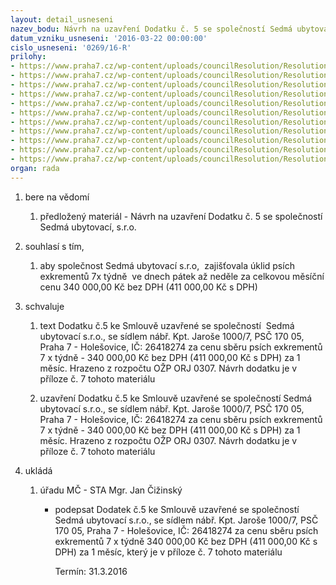 ```yaml
---
layout: detail_usneseni
nazev_bodu: Návrh na uzavření Dodatku č. 5 se společností Sedmá ubytovací, s.r.o.
datum_vzniku_usneseni: '2016-03-22 00:00:00'
cislo_usneseni: '0269/16-R'
prilohy:
- https://www.praha7.cz/wp-content/uploads/councilResolution/Resolutions/28505/export/dodatek5_7UBY~35505.docx
- https://www.praha7.cz/wp-content/uploads/councilResolution/Resolutions/28505/export/smlouva7UBY~35504.pdf
- https://www.praha7.cz/wp-content/uploads/councilResolution/Resolutions/28505/export/7UBY_dodatek_1~35503.pdf
- https://www.praha7.cz/wp-content/uploads/councilResolution/Resolutions/28505/export/7UBY_dodatek_2~35502.pdf
- https://www.praha7.cz/wp-content/uploads/councilResolution/Resolutions/28505/export/7UBY_dodatekc3~35501.pdf
- https://www.praha7.cz/wp-content/uploads/councilResolution/Resolutions/28505/export/dodatek4sedmaubytovaci~35500.pdf
- https://www.praha7.cz/wp-content/uploads/councilResolution/Resolutions/28505/export/7UBY_dodatek_5op~35499.docx
- https://www.praha7.cz/wp-content/uploads/councilResolution/Resolutions/28505/export/7UBY_nabidka_Dodatek5~35498.pdf
- https://www.praha7.cz/wp-content/uploads/councilResolution/Resolutions/28505/export/7UBY_vypis_brezen~35497.pdf
- https://www.praha7.cz/wp-content/uploads/councilResolution/Resolutions/28505/export/Udaje_registraci_DPH_7UBY~35496.docx
- https://www.praha7.cz/wp-content/uploads/councilResolution/Resolutions/28505/export/export~299820.pdf
organ: rada
---
```

<ol class="urzList_view" id="urzList">
<li class="urzClass1" id=""><span name="1">bere na vědomí</span> 
<ol class="urzOlClass">
<li class="urzClass2" style="TEXT-ALIGN: left" id=""><span><p>předložený materiál - Návrh na uzavření Dodatku č. 5 se společností Sedmá ubytovací, s.r.o.</p></span></li></ol></li>
<li class="urzClass1" id=""><span name="75">souhlasí s tím,</span> 
<ol class="urzOlClass">
<li class="urzClass2" style="TEXT-ALIGN: left" id=""><span><p>aby společnost Sedmá ubytovací s.r.o, &nbsp;zajišťovala úklid psích exkrementů 7x týdně&nbsp; ve dnech pátek až neděle za celkovou měsíční cenu 340 000,00 Kč bez DPH (411 000,00 Kč s DPH)</p></span></li></ol></li>
<li class="urzClass1" id=""><span name="24">schvaluje</span> 
<ol class="urzOlClass">
<li class="urzClass2" style="TEXT-ALIGN: left" id=""><span><p>text Dodatku č.5 ke Smlouvě uzavřené se společností&nbsp; Sedmá ubytovací s.r.o., se sídlem nábř. Kpt. Jaroše 1000/7, PSČ 170 05, Praha 7 - Holešovice, IČ: 26418274 za cenu sběru psích exkrementů 7 x týdně -&nbsp;340 000,00 Kč bez DPH (411 000,00 Kč s DPH) za 1 měsíc. Hrazeno z rozpočtu OŽP ORJ 0307. Návrh dodatku je v příloze č. 7 tohoto materiálu</p></span></li>
<li class="urzClass2" style="TEXT-ALIGN: left" id=""><span><p>uzavření Dodatku č.5 ke Smlouvě uzavřené se společností Sedmá ubytovací s.r.o., se sídlem nábř. Kpt. Jaroše 1000/7, PSČ 170 05, Praha 7 - Holešovice, IČ: 26418274 za cenu sběru psích exkrementů 7 x týdně -&nbsp;340 000,00 Kč bez DPH (411 000,00 Kč s DPH) za 1 měsíc. Hrazeno z rozpočtu OŽP ORJ 0307. Návrh dodatku je v příloze č. 7 tohoto materiálu</p></span></li></ol></li><li class="urzClass1" id="urzUkoly"><span name="1">ukládá</span><ol class="urzOlClass"><li class="urzClass2"><span><p>úřadu MČ - STA Mgr. Jan Čižinský</p></span><ul class="urzUlClass"><li class="urzClass3"><span><p>podepsat Dodatek č.5 ke Smlouvě uzavřené se společností  Sedmá ubytovací s.r.o., se sídlem nábř. Kpt. Jaroše 1000/7, PSČ 170 05, Praha 7 - Holešovice, IČ: 26418274 za cenu sběru psích exkrementů 7 x týdně 340 000,00 Kč bez DPH (411 000,00 Kč s DPH) za 1 měsíc, který je v příloze č. 7 tohoto materiálu</p></span><span class="urzUkolTermin">  Termín:&nbsp;31.3.2016</span></li></ul></li></ol></li>
</ol>